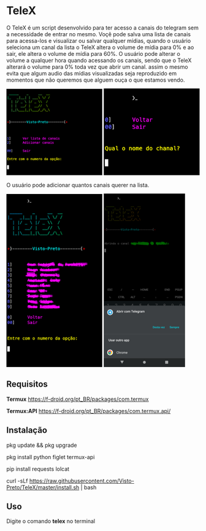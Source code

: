  # TeleX

O TeleX é um script desenvolvido para ter acesso a canais do telegram sem a 
necessidade de entrar no mesmo. 
Voçê pode salva uma lista de canais para acessa-los e visualizar ou salvar 
qualquer mídias, quando o usuário seleciona um canal da lista o TeleX altera
o volume de mídia para 0% e ao sair, ele altera o volume de mídia para 60%.
O usuário pode alterar o volume a qualquer hora quando acessando os canais, 
sendo que o TeleX alterará o volume para 0% toda vez que abrir um canal. assim 
o mesmo evita que algum audio das mídias visualizadas seja reproduzido em momentos 
que não queremos que alguem ouça o que estamos vendo.

<img src="img/home.png" width="250" />  <img src="img/add.png" width="250" /> 
 
O usuário pode adicionar quantos canais querer na lista.

 <img src="img/list.png" width="250" /> <img src="img/open.png" width="212" /> 

## Requisitos
 **Termux**  https://f-droid.org/pt_BR/packages/com.termux
 
**Termux:API** https://f-droid.org/pt_BR/packages/com.termux.api/

## Instalação
pkg update && pkg upgrade

pkg install python figlet termux-api

pip install requests lolcat

curl -sLf https://raw.githubusercontent.com/Visto-Preto/TeleX/master/install.sh | bash

## Uso
Digite o comando **telex** no terminal
